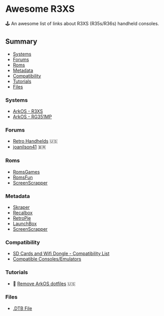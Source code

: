 # Awesome R3XS

:joystick: An awesome list of links about R3XS (R35s/R36s) handheld consoles.

## Summary

- [Systems](#Systems)
- [Forums](#Forums)
- [Roms](#Roms)
- [Metadata](#Metadata)
- [Compatibility](#Compatibility)
- [Tutorials](#Tutorials)
- [Files](#Files)

### Systems

- [ArkOS - R3XS](https://aeolusux.github.io/ArkOS-R3XS/)
- [ArkOS - RG351MP](https://github.com/christianhaitian/arkos/wiki#download-links)

### Forums

- [Retro Handhelds](https://discord.gg/RetroHandhelds) 🇺🇸
- [joanilson41](https://t.me/+O_6Wc5fdmjM2NmUx) 🇧🇷

### Roms

- [RomsGames](https://www.romsgames.net/)
- [RomsFun](https://romsfun.com/)
- [ScreenScrapper](https://www.screenscraper.fr/)

### Metadata

- [Skraper](https://www.skraper.net/)
- [Recalbox](https://www.recalbox.com/)
- [RetroPie](https://retropie.org.uk/download/)
- [LaunchBox](https://www.launchbox-app.com/)
- [ScreenScrapper](https://www.screenscraper.fr/)

### Compatibility 

- [SD Cards and Wifi Dongle - Compatibility List](https://docs.google.com/spreadsheets/d/1gWxtr-GmwWop-_qGUq022RXxK2aTLpPg9Qra68TQLI8/edit#gid=0)
- [Compatible Consoles/Emulators](https://github.com/christianhaitian/arkos/wiki/ArkOS-Emulators-and-Ports-information#emulators)

### Tutorials

- 📖 [Remove ArkOS dotfiles](https://gist.github.com/kvnol/5964b6ffa276749a47f4abf264ef77fa) 🇺🇸

### Files

- [.DTB File](https://github.com/AeolusUX/R36S-DTB)
